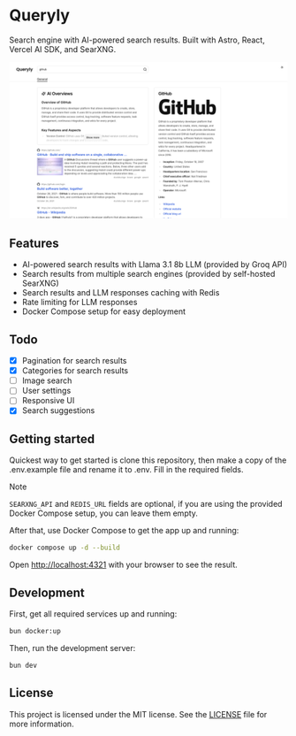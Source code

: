 # Queryly

Search engine with AI-powered search results. Built with Astro, React, Vercel AI SDK, and SearXNG.

![Queryly search results page](docs/search-results.png)

## Features

- AI-powered search results with Llama 3.1 8b LLM (provided by Groq API)
- Search results from multiple search engines (provided by self-hosted SearXNG)
- Search results and LLM responses caching with Redis
- Rate limiting for LLM responses
- Docker Compose setup for easy deployment

## Todo

- [x] Pagination for search results
- [x] Categories for search results
- [ ] Image search
- [ ] User settings
- [ ] Responsive UI
- [x] Search suggestions

## Getting started

Quickest way to get started is clone this repository, then make a copy of the .env.example file and rename it to .env. Fill in the required fields.

> [!NOTE]
> `SEARXNG_API` and `REDIS_URL` fields are optional, if you are using the provided Docker Compose setup, you can leave them empty.

After that, use Docker Compose to get the app up and running:

```bash
docker compose up -d --build
```

Open [http://localhost:4321](http://localhost:4321) with your browser to see the result.

## Development

First, get all required services up and running:

```bash
bun docker:up
```

Then, run the development server:

```bash
bun dev
```

## License

This project is licensed under the MIT license. See the [LICENSE](LICENSE) file for more information.
